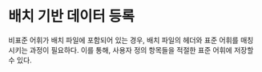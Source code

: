 # 배치 기반 데이터 등록

비표준 어휘가 배치 파일에 포함되어 있는 경우, 배치 파일의 헤더와 표준 어휘를 매칭 시키는 과정이 필요하다. 이를 통해, 사용자 정의 항목들을 적절한 표준 어휘에 저장할 수 있다.
